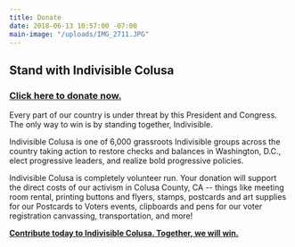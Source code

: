 ```yaml
---
title: Donate
date: 2018-06-13 10:57:00 -07:00
main-image: "/uploads/IMG_2711.JPG"
---
```


## Stand with Indivisible Colusa

### [Click here to donate now.](https://secure.actblue.com/donate/indivisiblecol413728470)

Every part of our country is under threat by this President and Congress. The only way to win is by standing together, Indivisible.

Indivisible Colusa is one of 6,000 grassroots Indivisible groups across the country taking action to restore checks and balances in Washington, D.C., elect progressive leaders, and realize bold progressive policies.

Indivisible Colusa is completely volunteer run. Your donation will support the direct costs of our activism in Colusa County, CA -- things like meeting room rental, printing buttons and flyers, stamps, postcards and art supplies for our Postcards to Voters events, clipboards and pens for our voter registration canvassing, transportation, and more!

**[Contribute today to Indivisible Colusa. Together, we will win.](https://secure.actblue.com/donate/indivisiblecol413728470#)**